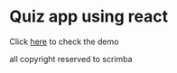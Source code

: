 # Quiz app using react

Click [here](https://ahmed-abbe.github.io/Quizzical/) to check the demo

all copyright reserved to scrimba
